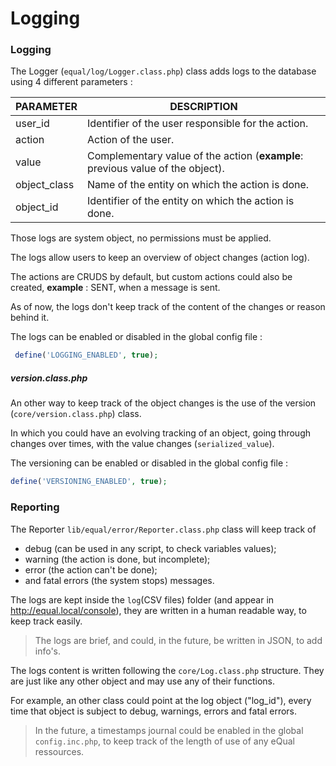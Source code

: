# Logging

### Logging

The Logger (`equal/log/Logger.class.php`) class adds logs to the database using 4 different parameters :

| **PARAMETER** | **DESCRIPTION**                                              |
| ------------- | ------------------------------------------------------------ |
| user_id       | Identifier of the user responsible for the action.           |
| action        | Action of the user.                                          |
| value         | Complementary value of the action (**example**: previous value of the object). |
| object_class  | Name of the entity on which the action is done.              |
| object_id     | Identifier of the entity on which the action is done.        |

Those logs are system object, no permissions must be applied.

The logs allow users to keep an overview of object changes (action log).

The actions are CRUDS by default, but custom actions could also be created, **example** : SENT, when a message is sent.

As of now, the logs don't keep track of the content of the changes or reason behind it.



The logs can be enabled or disabled in the global config file :

```php
 define('LOGGING_ENABLED', true);
```



##### version.class.php

An other way to keep track of the object changes is the use of the version (`core/version.class.php`) class.

In which you could have an evolving tracking of an object, going through changes over times, with the value changes (`serialized_value`).



The versioning can be enabled or disabled in the global config file :

```php
define('VERSIONING_ENABLED', true);
```



### Reporting

The Reporter `lib/equal/error/Reporter.class.php` class will keep track of 

- debug (can be used in any script, to check variables values);
-  warning (the action is done, but incomplete);
- error (the action can't be done);
- and fatal errors (the system stops) messages.

The logs are kept inside the `log`(CSV files) folder (and appear in http://equal.local/console), they are written in a human readable way, to keep track easily.

> The logs are brief, and could, in the future, be written in JSON, to add info's.



The logs content is written following the `core/Log.class.php` structure. They are just like any other object and may use any of their functions.

For example, an other class could point at the log object ("log_id"), every time that object is subject to debug, warnings, errors and fatal errors.

> In the future, a timestamps journal could be enabled in the global `config.inc.php`, to keep track of the length of use of any eQual ressources.
